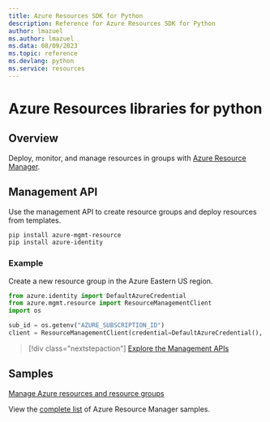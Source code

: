```yaml
---
title: Azure Resources SDK for Python
description: Reference for Azure Resources SDK for Python
author: lmazuel
ms.author: lmazuel
ms.data: 08/09/2023
ms.topic: reference
ms.devlang: python
ms.service: resources
---
```

# Azure Resources libraries for python

## Overview 
Deploy, monitor, and manage resources in groups with [Azure Resource Manager](https://docs.microsoft.com/azure/azure-resource-manager/resource-group-overview).

## Management API
Use the management API to create resource groups and deploy resources from templates.

```bash
pip install azure-mgmt-resource
pip install azure-identity
```
### Example
Create a new resource group in the Azure Eastern US region.

```python
from azure.identity import DefaultAzureCredential
from azure.mgmt.resource import ResourceManagementClient
import os

sub_id = os.getenv("AZURE_SUBSCRIPTION_ID")
client = ResourceManagementClient(credential=DefaultAzureCredential(), subscription_id=sub_id)
```

> [!div class="nextstepaction"]
> [Explore the Management APIs](/python/api/overview/azure/azure.mgmt.resource)

## Samples
[Manage Azure resources and resource groups](https://github.com/Azure-Samples/resource-manager-python-resources-and-groups)

View the [complete list](https://azure.microsoft.com/resources/samples/?platform=python&term=resource) of Azure Resource Manager samples.